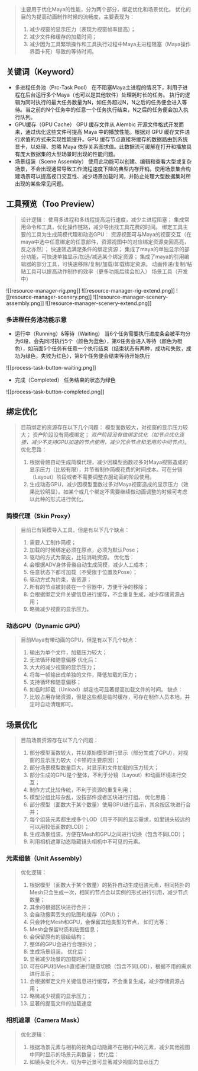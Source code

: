 >主要用于优化Maya的性能，分为两个部分，绑定优化和场景优化。
>优化的目的为提高动画制作时候的流畅度，主要表现为：
>	1. 减少视窗的显示压力（表现为视窗帧率提高）；
>	2. 减少文件和缓存的加载时间；
>	3. 减少因为工具繁琐操作和工具执行过程中Maya主进程阻塞（Maya操作界面卡死）导致的等待时间。
## 关键词（Keyword）
- 多进程任务池（Prc-Task Pool）
	在不阻塞Maya主进程的情况下，利用子进程在后台运行多个Maya（也可以是其他软件）处理耗时长的任务。
	执行的逻辑为同时执行的最大任务数量为N，如任务超过N，N之后的任务便会进入等待。当之前的N个任务中的任意一个任务执行结束，N之后的任务便会加入执行队列。
- GPU缓存（GPU Cache）
	GPU 缓存文件从 Alembic 开源文件格式开发而来，通过优化这些文件可提高 Maya 中的播放性能。根据对 GPU 缓存文件进行求值的方式来实现性能提升。GPU 缓存节点直接将缓存的数据路由到系统显卡，以处理、忽略 Maya 依存关系图求值。此数据流可缓解在打开和播放具有庞大数据集的大型场景时出现的性能问题。
- 场景组装（Scene Assembly）
	使用此功能可以创建、编辑和查看大型或复杂场景，不会出现通常导致工作流程速度下降的典型内存开销。使用场景集合构建场景可以提高视口交互性、减少场景加载时间，并防止处理大型数据集时所出现的某些常见问题。
## 工具预览（Too Preview）
>设计逻辑：
>	使用多进程和多线程提高运行速度，减少主进程阻塞；
>	集成常用命令和工具，优化操作链路，减少导出找工具花费的时间。
>绑定工具主要的工具为生成简模代理和动态GPU：
>	资源视图可与Maya的视窗交互（在maya中选中任意绑定的任意部件，资源视图中的对应绑定资源变回高亮，反之亦然）；
>	快速筛选满足条件的绑定资源；
>	集成了maya的单独显示的部分功能，可快速单独显示/加选/减选某个绑定资源；
>	集成了maya的引用编辑器的部分工具，可快速移除/复制/加载/卸载绑定资源。
>	动画传递/复制/粘贴工具可以提高动作制作的效率（更多功能后续会加入）
>场景工具（开发中）

![[resource-manager-rig.png]]
![[resource-manager-rig-extend.png]]
![[resource-manager-scenery.png]]
![[resource-manager-scenery-assembly.png]]
![[resource-manager-scenery-extend.png]]
### 多进程任务池功能示意
- 运行中（Running）&等待（Waiting）
	当6个任务需要执行进度条会被平均分为6段，会先同时执行5个（颜色为蓝色），第6任务会进入等待（颜色为橙色），如前面5个任务有任意一个执行结束（结束状态有两种，成功和失败，成功为绿色，失败为红色），第6个任务便会结束等待开始执行

![[process-task-button-waiting.png]]
- 完成（Completed）
	任务结束的状态为绿色

![[process-task-button-completed.png]]
## 绑定优化
>目前绑定的资源存在以下几个问题：
>	模型面数较大，对视窗的显示压力较大；
>	资产阶段没有简模绑定；
>	*资产阶段没有做绑定优化（如节点优化连接，减少不支持GPU加速的节点使用，减少冗余节点和无用的中间节点）*。
>优化思路：
>	1. 根据骨骼自动生成简模代理，减少因模型面数过多对Maya视窗造成的显示压力（比较有限），并节省制作简模花费的时间成本。可在分镜（Layout）阶段或者不需要调整衣服动画的阶段使用。
>	2. 生成动态GPU，减少因模型面数过多对Maya视窗造成的显示压力（效果比较明显）。如某个或几个绑定不需要继续做动画调整的时候可考虑以此种的形式进行优化。

### 简模代理（Skin Proxy）
>目前已有简模导入工具，但是有以下几个缺点：
>	1. 需要人工制作简模；
>	2. 加载的时候绑定必须在原点，必须为默认Pose；
>	3. 驱动的方式为蒙皮，比较消耗资源。
>优化后：
>	1. 会根据ADV身体骨骼自动生成简模，减少人工成本；
>	2. 任意状态下都可加载（不受限于位置及Pose）；
>	3. 驱动方式为约束，省资源；
>	4. 所有的节点被封装在一个容器中，方便干净的移除；
>	5. 会根据绑定文件关键信息进行缓存，不会重复生成，减少存储资源占用；
>	6. 略微减少视窗的显示压力。

### 动态GPU（Dynamic GPU）
>目前Maya有带动画的GPU，但是有以下几个缺点：
>	1. 输出为单个文件，加载压力较大；
>	2. 无法循环和随意偏移
>优化后：
>	1. 大大的减少视窗的显示压力；
>	2. 将每一帧输出成单独的文件，降低加载的压力；
>	3. 支持循环和随意偏移；
>	4. 如临时卸载（Unload）绑定也可显著提高加载文件的时间。
>缺点：
>	1. 比较占用存储资源，但是这些都是临时缓存，可存在制作人员本地，并定时自动清理即可。

## 场景优化
>目前场景资源存在以下几个问题：
>	1. 部分模型面数较大，并以原始模型进行显示（部分生成了GPU），对视窗的显示压力较大（卡顿的主要原因）；
>	2. 部分场景模型数量巨大，对显示和文件加载的压力较大；
>	3. 部分生成的GPU是个整体，不利于分镜（Layout）和动画环境进行交互；
>	4. 制作方式比较传统，不利于资源的重复利用；
>	5. 模型分组比较杂乱，没按部件或者区块进行打组。
>优化思路：
>	1. 部分模型（面数大于某个数量）使用GPU进行显示，其余按区块进行合并；
>	2. 每个组装元素都生成多个LOD（用于不同的显示需求，如里镜头较远的可以用较低面数的LOD）；
>	3. 生成场景组装，方便在Mesh和GPU之间进行切换（包含不同LOD）；
>	4. 利用相机遮罩动态隐藏镜头相机中不可见的元素。

### 元素组装（Unit Assembly）
>优化逻辑：
>	1. 根据模型（面数大于某个数量）的拓扑自动生成组装元素，相同拓扑的Mesh只会生成一次，相同的节点会以实例的形式进行引用，减少节点数量；
>	2. 其余的根据区块进行合并；
>	3. 会自动搜索丢失的贴图和缓存（GPU）；
>	4. 只会转化Mesh和GPU，会保留其他类型的节点， 如灯光等；
>	5. Mesh会保留材质和贴图信息；
>	6. 会保留原有的层级结构；
>	7. 整体的GPU会进行合理拆分；
>	8. 生成场景组装。
>优化后：
>	1. 显著减少场景的加载时间；
>	2. 可在GPU和Mesh直接进行随意切换（包含不同LOD），根据不用的需求进行显示；
>	3. 会根据绑定文件关键信息进行缓存，不会重复生成，减少存储资源占用；
>	4. 略微减少视窗的显示压力；
>	5. 显著的提高文件的加载速度

### 相机遮罩（Camera Mask）
>优化逻辑：
>	1. 根据场景元素与相机的视角自动隐藏不在相机中的元素，减少其他视图中同时显示的场景元素数量；
>优化后：
>	1. 如镜头变化不大，切为中近景可显著减少视窗的显示压力

